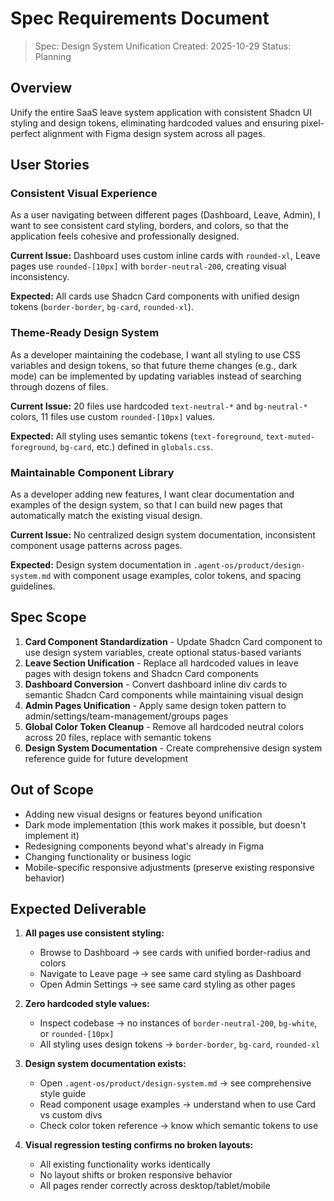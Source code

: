 # Spec Requirements Document

> Spec: Design System Unification
> Created: 2025-10-29
> Status: Planning

## Overview

Unify the entire SaaS leave system application with consistent Shadcn UI styling and design tokens, eliminating hardcoded values and ensuring pixel-perfect alignment with Figma design system across all pages.

## User Stories

### Consistent Visual Experience

As a user navigating between different pages (Dashboard, Leave, Admin), I want to see consistent card styling, borders, and colors, so that the application feels cohesive and professionally designed.

**Current Issue:** Dashboard uses custom inline cards with `rounded-xl`, Leave pages use `rounded-[10px]` with `border-neutral-200`, creating visual inconsistency.

**Expected:** All cards use Shadcn Card components with unified design tokens (`border-border`, `bg-card`, `rounded-xl`).

### Theme-Ready Design System

As a developer maintaining the codebase, I want all styling to use CSS variables and design tokens, so that future theme changes (e.g., dark mode) can be implemented by updating variables instead of searching through dozens of files.

**Current Issue:** 20 files use hardcoded `text-neutral-*` and `bg-neutral-*` colors, 11 files use custom `rounded-[10px]` values.

**Expected:** All styling uses semantic tokens (`text-foreground`, `text-muted-foreground`, `bg-card`, etc.) defined in `globals.css`.

### Maintainable Component Library

As a developer adding new features, I want clear documentation and examples of the design system, so that I can build new pages that automatically match the existing visual design.

**Current Issue:** No centralized design system documentation, inconsistent component usage patterns across pages.

**Expected:** Design system documentation in `.agent-os/product/design-system.md` with component usage examples, color tokens, and spacing guidelines.

## Spec Scope

1. **Card Component Standardization** - Update Shadcn Card component to use design system variables, create optional status-based variants
2. **Leave Section Unification** - Replace all hardcoded values in leave pages with design tokens and Shadcn Card components
3. **Dashboard Conversion** - Convert dashboard inline div cards to semantic Shadcn Card components while maintaining visual design
4. **Admin Pages Unification** - Apply same design token pattern to admin/settings/team-management/groups pages
5. **Global Color Token Cleanup** - Remove all hardcoded neutral colors across 20 files, replace with semantic tokens
6. **Design System Documentation** - Create comprehensive design system reference guide for future development

## Out of Scope

- Adding new visual designs or features beyond unification
- Dark mode implementation (this work makes it possible, but doesn't implement it)
- Redesigning components beyond what's already in Figma
- Changing functionality or business logic
- Mobile-specific responsive adjustments (preserve existing responsive behavior)

## Expected Deliverable

1. **All pages use consistent styling:**
   - Browse to Dashboard → see cards with unified border-radius and colors
   - Navigate to Leave page → see same card styling as Dashboard
   - Open Admin Settings → see same card styling as other pages

2. **Zero hardcoded style values:**
   - Inspect codebase → no instances of `border-neutral-200`, `bg-white`, or `rounded-[10px]`
   - All styling uses design tokens → `border-border`, `bg-card`, `rounded-xl`

3. **Design system documentation exists:**
   - Open `.agent-os/product/design-system.md` → see comprehensive style guide
   - Read component usage examples → understand when to use Card vs custom divs
   - Check color token reference → know which semantic tokens to use

4. **Visual regression testing confirms no broken layouts:**
   - All existing functionality works identically
   - No layout shifts or broken responsive behavior
   - All pages render correctly across desktop/tablet/mobile
